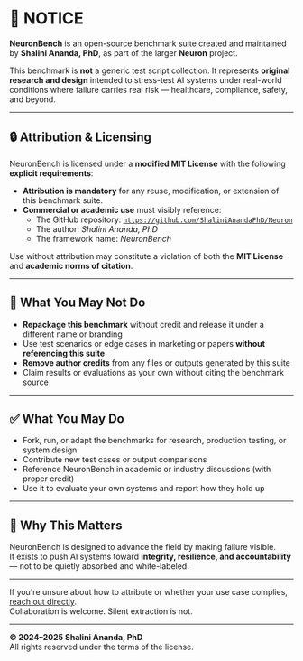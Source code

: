 # 📣 NOTICE

**NeuronBench** is an open-source benchmark suite created and maintained by **Shalini Ananda, PhD**, as part of the larger **Neuron** project.

This benchmark is **not** a generic test script collection. It represents **original research and design** intended to stress-test AI systems under real-world conditions where failure carries real risk — healthcare, compliance, safety, and beyond.

---

## 🔒 Attribution & Licensing

NeuronBench is licensed under a **modified MIT License** with the following **explicit requirements**:

- **Attribution is mandatory** for any reuse, modification, or extension of this benchmark suite.
- **Commercial or academic use** must visibly reference:
  - The GitHub repository: [`https://github.com/ShaliniAnandaPhD/Neuron`](https://github.com/ShaliniAnandaPhD/Neuron)
  - The author: *Shalini Ananda, PhD*
  - The framework name: *NeuronBench*

Use without attribution may constitute a violation of both the **MIT License** and **academic norms of citation**.

---

## 🚫 What You May Not Do

- **Repackage this benchmark** without credit and release it under a different name or branding
- Use test scenarios or edge cases in marketing or papers **without referencing this suite**
- **Remove author credits** from any files or outputs generated by this suite
- Claim results or evaluations as your own without citing the benchmark source

---

## ✅ What You May Do

- Fork, run, or adapt the benchmarks for research, production testing, or system design
- Contribute new test cases or output comparisons
- Reference NeuronBench in academic or industry discussions (with proper credit)
- Use it to evaluate your own systems and report how they hold up

---

## 🧠 Why This Matters

NeuronBench is designed to advance the field by making failure visible.  
It exists to push AI systems toward **integrity, resilience, and accountability** — not to be quietly absorbed and white-labeled.

---

If you're unsure about how to attribute or whether your use case complies, [reach out directly](mailto:nlpvisionio@gmail.com).  
Collaboration is welcome. Silent extraction is not.

---

**© 2024–2025 Shalini Ananda, PhD**  
All rights reserved under the terms of the license.
